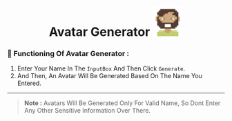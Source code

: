 <h1 align="center"> Avatar Generator <img src="Img-Src/Readme-Logo.svg" width=70px" height="70px"> </h1>

### 🔁 Functioning Of Avatar Generator :

1. Enter Your Name In The `InputBox` And Then Click `Generate`.
2. And Then, An Avatar Will Be Generated Based On The Name You Entered.

---

> **Note :** Avatars Will Be Generated Only For Valid Name, So Dont Enter Any Other Sensitive Information Over There.
